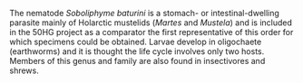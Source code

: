 [//]: # (Created by ./bin/manage_files.pl from ./species/Soboliphyme_baturini/Soboliphyme_baturini.about.html on Thu Jun 11 13:45:46 2020)
The nematode _Soboliphyme baturini_ is a stomach- or intestinal-dwelling parasite mainly of Holarctic mustelids (_Martes_ and _Mustela_) and is included in the 50HG project as a comparator  the first representative of this order for which specimens could be obtained. Larvae develop in oligochaete (earthworms) and it is thought the life cycle involves only two hosts. Members of this genus and family are also found in insectivores and shrews.
